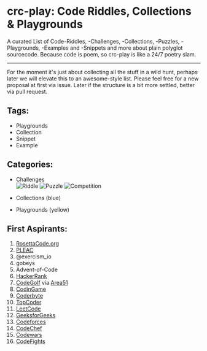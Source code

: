 # crc-play: Code Riddles, Collections & Playgrounds
  
A curated List of Code-Riddles, -Challenges, -Collections, -Puzzles, -Playgrounds, -Examples and -Snippets and more about plain polyglot sourcecode. Because code is poem, so crc-play is like a 24/7 poetry slam.

---
For the moment it's just about collecting all the stuff in a wild hunt, perhaps later we will elevate this to an awesome-style list. Please feel free for a new proposal at first via issue. Later if the structure is a bit more settled, better via pull request.

## Tags:



- Playgrounds
- Collection
- Snippet
- Example

## Categories:

* Challenges  
![Riddle](https://img.shields.io/badge/tag-Riddle-brightgreen.svg "Tag: Riddle")
![Puzzle](https://img.shields.io/badge/tag-Puzzle-brightgreen.svg "Tag: Puzzle")
![Competition](https://img.shields.io/badge/tag-Competition-brightgreen.svg "Tag: Competition")  

* Collections (blue)
* Playgrounds (yellow)

## First Aspirants:

1. [RosettaCode.org](http://rosettacode.org)  
1. [PLEAC](http://pleac.sourceforge.net)
1. @exercism_io 
1. gobeys
1. Advent-of-Code
1. [HackerRank](https://www.hackerrank.com/)   
1. [CodeGolf](https://codegolf.stackexchange.com/) via [Area51](https://area51.stackexchange.com/proposals/4570/code-golf-programming-puzzles)       
1. [CodinGame](https://www.codingame.com/start)    
1. [Coderbyte](https://coderbyte.com/)   
1. [TopCoder](https://www.topcoder.com/challenges/)   
1. [LeetCode](https://leetcode.com/)   
1. [GeeksforGeeks](https://www.geeksforgeeks.org/)   
1. [Codeforces](http://codeforces.com/)   
1. [CodeChef](https://www.codechef.com/)   
1. [Codewars](https://www.codewars.com/)   
1. [CodeFights](https://codefights.com/)   



